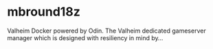# mbround18z
Valheim Docker powered by Odin. The Valheim dedicated gameserver manager which is designed with resiliency in mind by…
